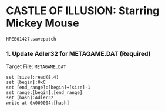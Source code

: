 #  CASTLE OF ILLUSION: Starring Mickey Mouse 

`NPEB01427.savepatch`

### 1. Update Adler32 for METAGAME.DAT (Required)

Target File: `METAGAME.DAT`

```
set [size]:read(8,4)
set [begin]:0xC
set [end_range]:[begin]+[size]-1
set range:[begin],[end_range]
set [hash]:Adler32
write at 0x000004:[hash]
```

